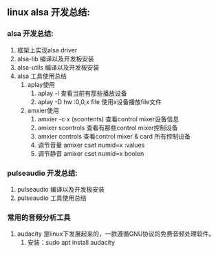 ## linux alsa 开发总结:

### alsa 开发总结:
1. 框架上实现alsa driver
2. alsa-lib 编译以及开发板安装
3. alsa-utils 编译以及开发板安装
4. alsa 工具使用总结
	1. aplay使用
		1. aplay -l 查看当前有那些播放设备
		2. aplay -D hw :0,0,x file 使用x设备播放file文件
	2. amxier使用
		1. amxier -c x (scontents) 查看control mixer设备信息
		2. amixer scontrols  查看有那些control mixer控制设备
		3. amxier controls 查看control mixer & card 所有控制设备
		4. 调节音量 amixer cset numid=x :values
		5. 调节静音 amixer cset numid=x boolen

### pulseaudio 开发总结:
1. pulseaudio 编译以及开发板安装
2. pulseaudio 工具使用总结

### 常用的音频分析工具
1. audacity 是linux下发展起来的，一款遵循GNU协议的免费音频处理软件。
	1. 安装：sudo apt install audacity

